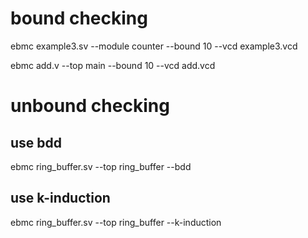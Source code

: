 # bound checking

ebmc example3.sv --module counter --bound 10 --vcd example3.vcd

ebmc add.v --top main --bound 10 --vcd add.vcd



# unbound checking

## use bdd
ebmc ring_buffer.sv --top ring_buffer --bdd 

## use k-induction
ebmc ring_buffer.sv --top ring_buffer --k-induction 